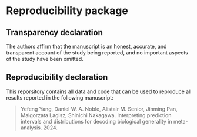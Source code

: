 # Reproducibility package

## Transparency declaration

The authors affirm that the manuscript is an honest, accurate, and transparent account of the study being reported, and no important
aspects of the study have been omitted.

## Reproducibility declaration

This reporsitory contains all data and code that can be used to reproduce all results reported in the following manuscript:

> Yefeng Yang, Daniel W. A. Noble, Alistair M. Senior, Jinming Pan, Malgorzata Lagisz, Shinichi Nakagawa. Interpreting prediction intervals and distributions for decoding biological generality in meta-analysis. 2024.
